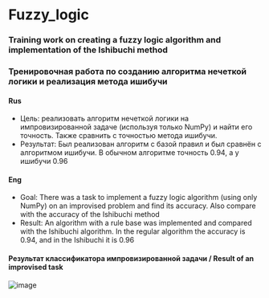 # Fuzzy_logic
### Training work on creating a fuzzy logic algorithm and implementation of the Ishibuchi method
### Тренировочная работа по созданию алгоритма нечеткой логики и реализация метода ишибучи
#### Rus
* Цель: реализовать алгоритм нечеткой логики на импровизированной задаче (используя только NumPy) и найти его точность. Также сравнить с точностью метода ишибучи.
* Результат: Был реализован алгоритм с базой правил и был сравнён с алгоритмом ишибучи. В обычном алгоритме точность 0.94, а у ишибучи 0.96
#### Eng
* Goal: There was a task to implement a fuzzy logic algorithm (using only NumPy) on an improvised problem and find its accuracy. Also compare with the accuracy of the Ishibuchi method
* Result: An algorithm with a rule base was implemented and compared with the Ishibuchi algorithm. In the regular algorithm the accuracy is 0.94, and in the Ishibuchi it is 0.96
#### Результат классификатора импровизированной задачи / Result of an improvised task
![image](https://github.com/ArtemAvgutin/Fuzzy_logic/assets/131138862/d93a7fc9-e872-4e72-bef5-611576d0496b)


